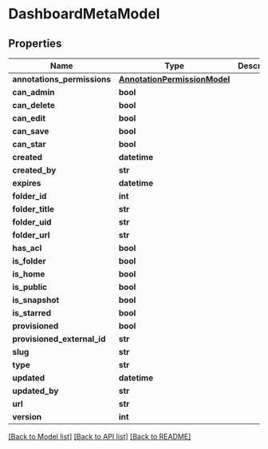 # DashboardMetaModel

## Properties
Name | Type | Description | Notes
------------ | ------------- | ------------- | -------------
**annotations_permissions** | [**AnnotationPermissionModel**](AnnotationPermissionModel.md) |  | [optional] 
**can_admin** | **bool** |  | [optional] 
**can_delete** | **bool** |  | [optional] 
**can_edit** | **bool** |  | [optional] 
**can_save** | **bool** |  | [optional] 
**can_star** | **bool** |  | [optional] 
**created** | **datetime** |  | [optional] 
**created_by** | **str** |  | [optional] 
**expires** | **datetime** |  | [optional] 
**folder_id** | **int** |  | [optional] 
**folder_title** | **str** |  | [optional] 
**folder_uid** | **str** |  | [optional] 
**folder_url** | **str** |  | [optional] 
**has_acl** | **bool** |  | [optional] 
**is_folder** | **bool** |  | [optional] 
**is_home** | **bool** |  | [optional] 
**is_public** | **bool** |  | [optional] 
**is_snapshot** | **bool** |  | [optional] 
**is_starred** | **bool** |  | [optional] 
**provisioned** | **bool** |  | [optional] 
**provisioned_external_id** | **str** |  | [optional] 
**slug** | **str** |  | [optional] 
**type** | **str** |  | [optional] 
**updated** | **datetime** |  | [optional] 
**updated_by** | **str** |  | [optional] 
**url** | **str** |  | [optional] 
**version** | **int** |  | [optional] 

[[Back to Model list]](../README.md#documentation-for-models) [[Back to API list]](../README.md#documentation-for-api-endpoints) [[Back to README]](../README.md)


